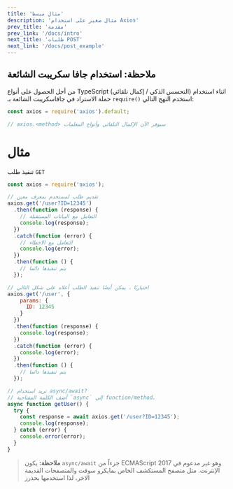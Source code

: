 ```yaml
---
title: 'مثال مبسط'
description: 'مثال صغير على استخدام Axios'
prev_title: 'مقدمة'
prev_link: '/docs/intro'
next_title: 'طلبات POST'
next_link: '/docs/post_example'
---
```


## ملاحظة: استخدام جافا سكريبت الشائعة
من أجل الحصول على أنواع TypeScript (التحسس الذكي / إكمال تلقائي) اثناء استخدام حملة الاستراد في جافاسكريبت الشائعة بـ `require()` استخدم النهج التالي:

```js
const axios = require('axios').default;

// axios.<method> سيوفر الآن الإكمال التلقائي وأنواع المعلمات
```

# مثال

تنفيذ طلب `GET`

```js
const axios = require('axios');

// تقديم طلب لمستخدم بمعرف معين
axios.get('/user?ID=12345')
  .then(function (response) {
    // التعامل مع البيانات المستقبلة
    console.log(response);
  })
  .catch(function (error) {
    // التعامل مع الاخطاء
    console.log(error);
  })
  .then(function () {
    // يتم تنفيذها دائما
  });

// اختياريًا ، يمكن أيضًا تنفيذ الطلب أعلاه على شكل التالي
axios.get('/user', {
    params: {
      ID: 12345
    }
  })
  .then(function (response) {
    console.log(response);
  })
  .catch(function (error) {
    console.log(error);
  })
  .then(function () {
    // يتم تنفيذها دائما
  });  

// تريد استخدام async/await?
// أضف الكلمة المفتاحية `async` إلي function/method.
async function getUser() {
  try {
    const response = await axios.get('/user?ID=12345');
    console.log(response);
  } catch (error) {
    console.error(error);
  }
}
```

> **ملاحظة:** يكون `async/await` جزءاً من ECMAScript 2017 وهو غير مدعوم في الإنترنت.
> مثل متصفح المستكشف الخاص بمايكرو سوفت والمتصفحات القديمة الاخر، لذا استخدمها بحذرز